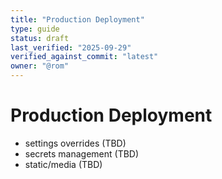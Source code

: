 ```yaml
---
title: "Production Deployment"
type: guide
status: draft
last_verified: "2025-09-29"
verified_against_commit: "latest"
owner: "@rom"
---
```


# Production Deployment

- settings overrides (TBD)
- secrets management (TBD)
- static/media (TBD)
